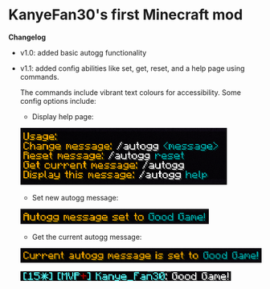 # KanyeFan30's first Minecraft mod



**Changelog**

* v1.0: added basic autogg functionality
* v1.1: added config abilities like set, get, reset, and a help page using commands.

  The commands include vibrant text colours for accessibility. Some config options include:

  * Display help page:
  
  ![alt text](https://github.com/KanyeFan30/autoggmod/blob/master/src/main/help_message.png)

  * Set new autogg message:
 
  ![alt text](https://github.com/KanyeFan30/autoggmod/blob/master/src/main/set_message.png)

  * Get the current autogg message:
 
  ![alt text](https://github.com/KanyeFan30/autoggmod/blob/master/src/main/get_message.png)

  ![alt text](https://github.com/KanyeFan30/autoggmod/blob/master/src/main/ingame_proof.png)
